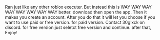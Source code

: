 Ran just like any other roblox executer. But instead this is WAY WAY WAY WAY WAY WAY WAY WAY better. download then open the app. Then it makes you create an account. After you do that it will let you choose if you want to use paid or free version. for paid version. Contact  30glxck on discord. for free version just seletct free version and continue. after that, Enjoy!
